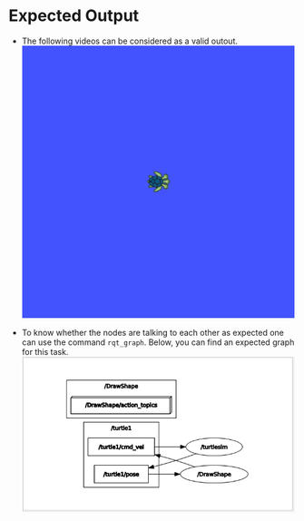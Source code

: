 # Expected Output

  - The following videos can be considered as a valid outout.
    ![task2_output_gif](task2_output.gif)

  - To know whether the nodes are talking to each other as expected one can use the command `rqt_graph`. Below, you can find an expected graph for this task.
  	![rqt_graph](rqt_graph_task2.png)